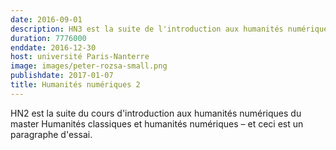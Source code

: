 ```yaml
---
date: 2016-09-01
description: HN3 est la suite de l'introduction aux humanités numériques du master Humanités classiques et humanités numériques
duration: 7776000
enddate: 2016-12-30
host: université Paris-Nanterre
image: images/peter-rozsa-small.png
publishdate: 2017-01-07
title: Humanités numériques 2
---
```


<span class="caps">HN2</span> est la suite du cours d'introduction aux humanités numériques du master Humanités classiques et humanités numériques – et ceci est un paragraphe d'essai.
